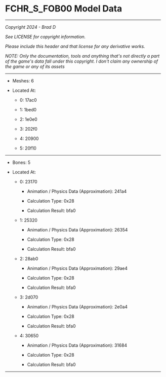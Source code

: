 # FCHR_S_FOB00 Model Data

---

*Copyright 2024 - Brad D*

*See LICENSE for copyright information.*

*Please include this header and that license for any derivative works.*

*NOTE: Only the documentation, tools and anything that's not directly a part of the game's data fall under this copyright. I don't claim any ownership of the game or any of its assets*

---

* Meshes: 6

* Located At:

  * 0: 17ac0

  * 1: 1bed0

  * 2: 1e0e0

  * 3: 202f0

  * 4: 20900

  * 5: 20f10

---

* Bones: 5

* Located At:

  * 0: 23170

    * Animation / Physics Data (Approximation): 241a4

    * Calculation Type: 0x28

    * Calculation Result: bfa0

  * 1: 25320

    * Animation / Physics Data (Approximation): 26354

    * Calculation Type: 0x28

    * Calculation Result: bfa0

  * 2: 28ab0

    * Animation / Physics Data (Approximation): 29ae4

    * Calculation Type: 0x28

    * Calculation Result: bfa0

  * 3: 2d070

    * Animation / Physics Data (Approximation): 2e0a4

    * Calculation Type: 0x28

    * Calculation Result: bfa0

  * 4: 30650

    * Animation / Physics Data (Approximation): 31684

    * Calculation Type: 0x28

    * Calculation Result: bfa0

---

